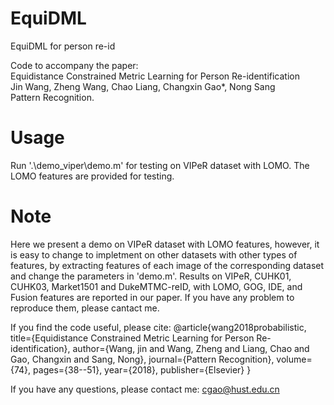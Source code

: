 # EquiDML
EquiDML for person re-id

Code to accompany the paper:     
Equidistance Constrained Metric Learning for Person Re-identification        
Jin Wang, Zheng Wang, Chao Liang, Changxin Gao*, Nong Sang       
Pattern Recognition.      

# Usage

Run '.\demo_viper\demo.m' for testing on VIPeR dataset with LOMO. The LOMO features are provided for testing. 

# Note

Here we present a demo on VIPeR dataset with LOMO features, however, it is easy to change to impletment on other datasets with other types of features, by extracting features of each image of the corresponding dataset and change the parameters in 'demo.m'.  Results on VIPeR, CUHK01, CUHK03, Market1501 and DukeMTMC-reID, with LOMO, GOG, IDE, and Fusion features are reported in our paper. If you have any problem to reproduce them, please cantact me.

If you find the code useful, please cite:
@article{wang2018probabilistic,
  title={Equidistance Constrained Metric Learning for Person Re-identification},
  author={Wang, jin and Wang, Zheng and Liang, Chao and Gao, Changxin and Sang, Nong},
  journal={Pattern Recognition},
  volume={74},
  pages={38--51},
  year={2018},
  publisher={Elsevier}
}

If you have any questions, please contact me: cgao@hust.edu.cn
